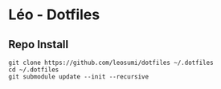 # Léo - Dotfiles

## Repo Install

```
git clone https://github.com/leosumi/dotfiles ~/.dotfiles
cd ~/.dotfiles
git submodule update --init --recursive
```

